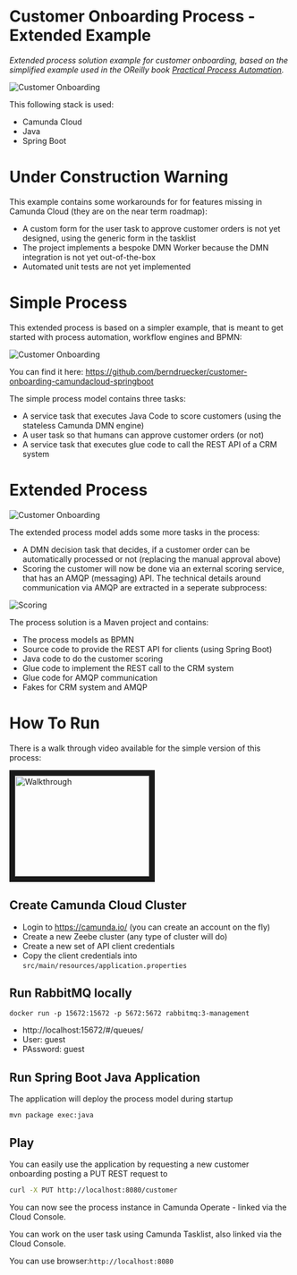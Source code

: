 # Customer Onboarding Process - Extended Example

*Extended process solution example for customer onboarding, based on the simplified example used in the OReilly book [Practical Process Automation](https://processautomationbook.com/).*

![Customer Onboarding](docs/customer-onboarding-extended.png)

This following stack is used:

* Camunda Cloud
* Java
* Spring Boot

# Under Construction Warning

This example contains some workarounds for for features missing in Camunda Cloud (they are on the near term roadmap):

* A custom form for the user task to approve customer orders is not yet designed, using the generic form in the tasklist
* The project implements a bespoke DMN Worker because the DMN integration is not yet out-of-the-box
* Automated unit tests are not yet implemented


# Simple Process

This extended process is based on a simpler example, that is meant to get started with process automation, workflow engines and BPMN:

![Customer Onboarding](docs/customer-onboarding-simple.png)

You can find it here: https://github.com/berndruecker/customer-onboarding-camundacloud-springboot

The simple process model contains three tasks:

* A service task that executes Java Code to score customers (using the stateless Camunda DMN engine)
* A user task so that humans can approve customer orders (or not)
* A service task that executes glue code to call the REST API of a CRM system


# Extended Process

![Customer Onboarding](docs/customer-onboarding-extended.png)

The extended process model adds some more tasks in the process:

* A DMN decision task that decides, if a customer order can be automatically processed or not (replacing the manual approval above)
* Scoring the customer will now be done via an external scoring service, that has an AMQP (messaging) API. The technical details around communication via AMQP are extracted in a seperate subprocess:

![Scoring](docs/customer-scoring.png)


The process solution is a Maven project and contains:

* The process models as BPMN
* Source code to provide the REST API for clients (using Spring Boot)
* Java code to do the customer scoring
* Glue code to implement the REST call to the CRM system
* Glue code for AMQP communication
* Fakes for CRM system and AMQP


# How To Run

There is a walk through video available for the simple version of this process:

<a href="http://www.youtube.com/watch?feature=player_embedded&v=QUB0dSBBMPM" target="_blank"><img src="http://img.youtube.com/vi/QUB0dSBBMPM/0.jpg" alt="Walkthrough" width="240" height="180" border="10" /></a>

## Create Camunda Cloud Cluster

* Login to https://camunda.io/ (you can create an account on the fly)
* Create a new Zeebe cluster (any type of cluster will do)
* Create a new set of API client credentials
* Copy the client credentials into `src/main/resources/application.properties`

## Run RabbitMQ locally

```
docker run -p 15672:15672 -p 5672:5672 rabbitmq:3-management
```

* http://localhost:15672/#/queues/
* User: guest
* PAssword: guest

## Run Spring Boot Java Application

The application will deploy the process model during startup

`mvn package exec:java`


## Play

You can easily use the application by requesting a new customer onboarding posting a PUT REST request to 

```bash
curl -X PUT http://localhost:8080/customer
```

You can now see the process instance in Camunda Operate - linked via the Cloud Console.

You can work on the user task using Camunda Tasklist, also linked via the Cloud Console.

You can use browser:`http://localhost:8080`